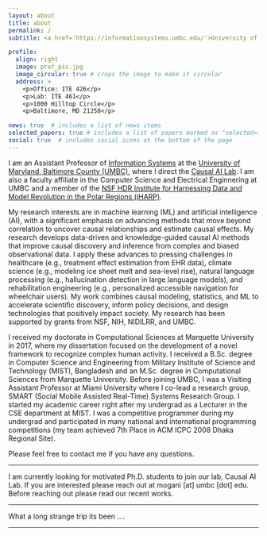 ```yaml
---
layout: about
title: about
permalink: /
subtitle: <a href='https://informationsystems.umbc.edu/'>University of Maryland, Baltimore County</a>

profile:
  align: right
  image: prof_pic.jpg
  image_circular: true # crops the image to make it circular
  address: >
    <p>Office: ITE 426</p>
    <p>Lab: ITE 461</p>
    <p>1000 Hilltop Circle</p>
    <p>Baltimore, MD 21250</p>

news: true  # includes a list of news items
selected_papers: true # includes a list of papers marked as "selected={true}"
social: true  # includes social icons at the bottom of the page
---
```


I am an Assistant Professor of [Information Systems](https://informationsystems.umbc.edu/) at the [University of Maryland, Baltimore County (UMBC)](https://umbc.edu/), where I direct the [Causal AI Lab](https://mogani.umbc.edu/). I am also a faculty affiliate in the Computer Science and Electrical Enginnering at UMBC and a member of the [NSF HDR Institute for Harnessing Data and Model Revolution in the Polar Regions (iHARP)](https://iharp.umbc.edu/).

My research interests are in machine learning (ML) and artificial intelligence (AI), with a significant emphasis on advancing methods that move beyond correlation to uncover causal relationships and estimate causal effects. My research develops data-driven and knowledge-guided causal AI methods that improve causal discovery and inference from complex and biased observational data. I apply these advances to pressing challenges in healthcare (e.g., treatment effect estimation from EHR data), climate science (e.g., modeling ice sheet melt and sea-level rise), natural language processing (e.g., hallucination detection in large language models), and rehabilitation engineering (e.g., personalized accessible navigation for wheelchair users). My work combines causal modeling, statistics, and ML to accelerate scientific discovery, inform policy decisions, and design technologies that positively impact society. My research has been supported by grants from NSF, NIH, NIDILRR, and UMBC.

I received my doctorate in Computational Sciences at Marquette University in 2017, where my dissertation focused on the development of a novel framework to recognize complex human activity. I received a B.Sc. degree in Computer Science and Engineering from Military Institute of Science and Technology (MIST), Bangladesh and an M.Sc. degree in Computational Sciences from Marquette University. Before joining UMBC, I was a Visiting Assistant Professor at Miami University where I co-lead a research group, SMART (Social Mobile Assisted Real-Time) Systems Research Group. I started my academic career right after my undergrad as a Lecturer in the CSE department at MIST. I was a competitive programmer during my undergrad and participated in many national and international programming competitions (my team achieved 7th Place in ACM ICPC 2008 Dhaka Regional Site).



Please feel free to contact me if you have any questions.

---
I am currently looking for motivated Ph.D. students to join our lab, Causal AI Lab. If you are interested please reach out at mogani [at] umbc [dot] edu. Before reaching out please read our recent works.

---

What a long strange trip its been ....

---
<!-- 

Put your address / P.O. box / other info right below your picture. You can also disable any these elements by editing `profile` property of the YAML header of your `_pages/about.md`. Edit `_bibliography/papers.bib` and Jekyll will render your [publications page](/al-folio/publications/) automatically.

Link to your social media connections, too. This theme is set up to use [Font Awesome icons](http://fortawesome.github.io/Font-Awesome/) and [Academicons](https://jpswalsh.github.io/academicons/), like the ones below. Add your Facebook, Twitter, LinkedIn, Google Scholar, or just disable all of them. -->
